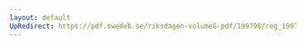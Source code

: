 ```yaml
---
layout: default
UpRedirect: https://pdf.swedeb.se/riksdagen-volumeG-pdf/199798/reg_199798/reg_199798_0148.pdf
---
```

